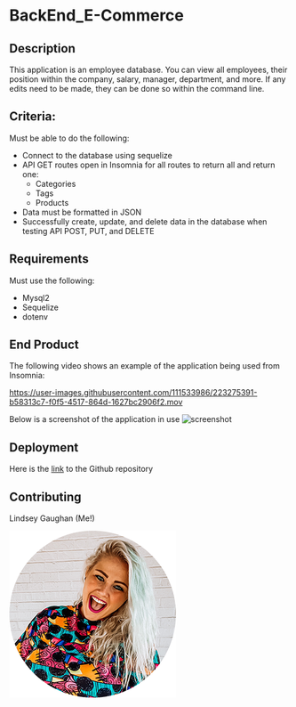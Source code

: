 # BackEnd_E-Commerce

## Description
This application is an employee database. You can view all employees, their position within the company, salary, manager, department, and more. If any edits need to be made, they can be done so within the command line. 

## Criteria:
Must be able to do the following:

* Connect to the database using sequelize
* API GET routes open in Insomnia for all routes to return all and return one:
  * Categories
  * Tags
  * Products
* Data must be formatted in JSON
* Successfully create, update, and delete data in the database when testing API POST, PUT, and DELETE

## Requirements

Must use the following:
  * Mysql2
  * Sequelize
  * dotenv




## End Product 

<!-- Video of application in progress -->
The following video shows an example of the application being used from Insomnia:


https://user-images.githubusercontent.com/111533986/223275391-b58313c7-f0f5-4517-864d-1627bc2906f2.mov




<!-- screenshots -->
Below is a screenshot of the application in use
![screenshot](./assets/employeeDatabase.png)


## Deployment
Here is the [link](https://github.com/gaughanln/BackEnd_E-Commerce) to the Github repository

## Contributing
Lindsey Gaughan (Me!) 

![Lindsey Gaughan](./assets/gaughanln.png)

